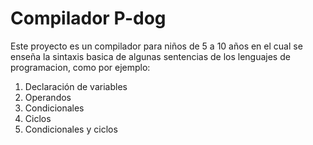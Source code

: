 # Compilador P-dog

Este proyecto es un compilador para niños de 5 a 10 años en el cual se enseña la sintaxis basica de algunas sentencias de los lenguajes de programacion, como por ejemplo:

1. Declaración de variables
2. Operandos
3. Condicionales
4. Ciclos
5. Condicionales y ciclos
